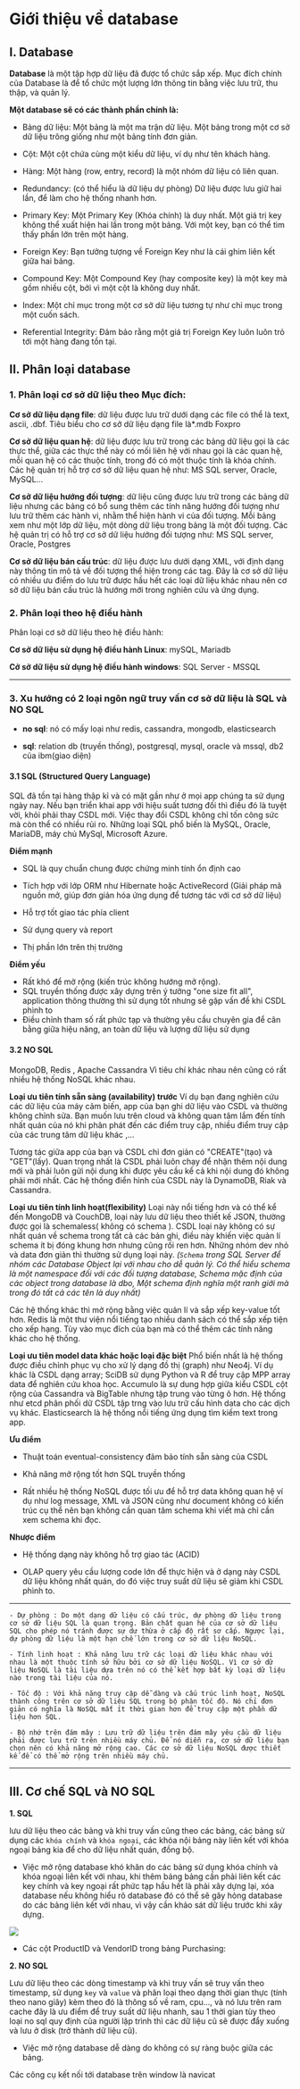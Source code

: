 # Giới thiệu về database

## I. Database
**Database** là một tập hợp dữ liệu đã được tổ chức sắp xếp. Mục đích chính của Database là để tổ chức một lượng lớn thông tin bằng việc lưu trữ, thu thập, và quản lý.

**Một database sẽ có các thành phần chính là:**

- Bảng dữ liệu: Một bảng là một ma trận dữ liệu. Một bảng trong một cơ sở dữ liệu trông giống như một bảng tính đơn giản.

- Cột: Một cột chứa cùng một kiểu dữ liệu, ví dụ như tên khách hàng.

- Hàng: Một hàng (row, entry, record) là một nhóm dữ liệu có liên quan.

- Redundancy: (có thể hiểu là dữ liệu dự phòng) Dữ liệu được lưu giữ hai lần, để làm cho hệ thống nhanh hơn.

- Primary Key: Một Primary Key (Khóa chính) là duy nhất. Một giá trị key không thể xuất hiện hai lần trong một bảng. Với một key, bạn có thể tìm thấy phần lớn trên một hàng.

- Foreign Key: Bạn tưởng tượng về Foreign Key như là cái ghim liên kết giữa hai bảng.

- Compound Key: Một Compound Key (hay composite key) là một key mà gồm nhiều cột, bởi vì một cột là không duy nhất.

- Index: Một chỉ mục trong một cơ sở dữ liệu tương tự như chỉ mục trong một cuốn sách.

- Referential Integrity: Đảm bảo rằng một giá trị Foreign Key luôn luôn trỏ tới một hàng đang tồn tại.

## II. Phân loại database

### 1. Phân loại cơ sở dữ liệu theo Mục đích:

**Cơ sở dữ liệu dạng file**: dữ liệu được lưu trữ dưới dạng các file có thể là text, ascii, .dbf. Tiêu biểu cho cơ sở dữ liệu dạng file là*.mdb Foxpro

**Cơ sở dữ liệu quan hệ**: dữ liệu được lưu trữ trong các bảng dữ liệu gọi là các thực thể, giữa các thực thể này có mối liên hệ với nhau gọi là các quan hệ, mỗi quan hệ có các thuộc tính, trong đó có một thuộc tính là khóa chính. Các hệ quản trị hỗ trợ cơ sở dữ liệu quan hệ như: MS SQL server, Oracle, MySQL...

**Cơ sở dữ liệu hướng đối tượng**: dữ liệu cũng được lưu trữ trong các bảng dữ liệu nhưng các bảng có bổ sung thêm các tính năng hướng đối tượng như lưu trữ thêm các hành vi, nhằm thể hiện hành vi của đối tượng. Mỗi bảng xem như một lớp dữ liệu, một dòng dữ liệu trong bảng là một đối tượng. Các hệ quản trị có hỗ trợ cơ sở dữ liệu hướng đối tượng như: MS SQL server, Oracle, Postgres

**Cơ sở dữ liệu bán cấu trúc**: dữ liệu được lưu dưới dạng XML, với định dạng này thông tin mô tả về đối tượng thể hiện trong các tag. Đây là cơ sở dữ liệu có nhiều ưu điểm do lưu trữ được hầu hết các loại dữ liệu khác nhau nên cơ sở dữ liệu bán cấu trúc là hướng mới trong nghiên cứu và ứng dụng.

### 2. Phân loại theo hệ điều hành

Phân loại cơ sở dữ liệu theo hệ điều hành:

**Cơ sở dữ liệu sử dụng hệ điều hành Linux**: mySQL, Mariadb

**Cở sở dữ liệu sử dụng hệ điều hành windows**: SQL Server - MSSQL

-----------------

### 3. Xu hướng có 2 loại ngôn ngữ truy vấn cơ sở dữ liệu là SQL và NO SQL

- **no sql**: nó có mấy loại như redis, cassandra, mongodb, elasticsearch

- **sql**: relation db (truyền thống), postgresql, mysql, oracle và mssql, db2 của ibm(giao diện)


#### 3.1 SQL (Structured Query Language)
SQL đã tồn tại hàng thập kỉ và có mặt gần như ở mọi app chúng ta sử dụng ngày nay. Nếu bạn triển khai app với hiệu suất tương đối thì điều đó là tuyệt vời, khỏi phải thay CSDL mới. Việc thay đổi CSDL không chỉ tốn công sức mà còn thể có nhiều rủi ro. Những loại SQL phổ biến là MySQL, Oracle, MariaDB, máy chủ MySql, Microsoft Azure.

**Điểm mạnh**

- SQL là quy chuẩn chung được chứng minh tính ổn định cao

- Tích hợp với lớp ORM như Hibernate hoặc ActiveRecord (Giải pháp mã nguồn mở, giúp đơn giản hóa ứng dụng để tương tác với cơ sở dữ liệu)

- Hỗ trợ tốt giao tác phía client

- Sử dụng query và report 

- Thị phần lớn trên thị trường

**Điểm yếu**

- Rất khó để mở rộng (kiến trúc không hướng mở rộng). 
- SQL truyền thống được xây dựng trên ý tưởng "one size fit all", application thông thường thì sử dụng tốt nhưng sẽ gặp vấn đề khi CSDL phình to
- Điều chỉnh tham số rất phức tạp và thường yêu cầu chuyên gia để cân bằng giữa hiệu năng, an toàn dữ liệu và lượng dữ liệu sử dụng

#### 3.2 NO SQL 
MongoDB, Redis , Apache Cassandra
Vì tiêu chí khác nhau nên cũng có rất nhiều hệ thống NoSQL khác nhau. 

**Loại ưu tiên tính sẵn sàng (availability) trước**
Ví dụ bạn đang nghiên cứu các dữ liệu của máy cảm biến, app của bạn ghi dữ liệu vào CSDL và thường không chỉnh sửa. Bạn muốn lưu trên cloud và không quan tâm lắm đến tính nhất quán của nó khi phân phát đến các điểm truy cập, nhiều điểm truy cập của các trung tâm dữ liệu khác ,...

Tương tác giữa app của bạn và CSDL chỉ đơn giản có "CREATE"(tạo) và "GET"(lấy). Quan trọng nhất là CSDL phải luôn chạy để nhận thêm nội dung mới và phải luôn gửi nội dung khi được yêu cầu kể cả khi nội dung đó không phải mới nhất. Các hệ thống điển hình của CSDL này là DynamoDB, Riak và Cassandra.

**Loại ưu tiên tính linh hoạt(flexibility)**
Loại này nổi tiếng hơn và có thể kể đến MongoDB và CouchDB, loại này lưu dữ liệu theo thiết kế JSON, thường được gọi là schemaless( không có schema ). CSDL loại này không có sự nhất quán về schema trong tất cả các bản ghi, điều này khiến việc quản lí schema ít bị đóng khung hơn nhưng cũng rối ren hơn. Những nhóm dev nhỏ và data đơn giản thì thường sử dụng loại này.
*(`Schema` trong SQL Server để nhóm các Database Object lại với nhau cho dễ quản lý. Có thể hiểu schema là một namespace đối với các đối tượng database, Schema mặc định của các object trong database là dbo, Một schema định nghĩa một ranh giới mà trong đó tất cả các tên là duy nhất)*

Các hệ thống khác thì mở rộng bằng việc quản lí và sắp xếp key-value tốt hơn. Redis là một thư viện nổi tiếng tạo nhiều danh sách có thể sắp xếp tiện cho xếp hạng. Tùy vào mục đích của bạn mà có thể thêm các tính năng khác cho hệ thống.

**Loại ưu tiên model data khác hoặc loại đặc biệt**
Phổ biến nhất là hệ thống được điều chỉnh phục vụ cho xử lý dạng đồ thị (graph) như Neo4j. Ví dụ khác là CSDL dạng array; SciDB sử dụng Python và R để truy cập MPP array data để nghiên cứu khoa học. Accumulo là sự dung hợp giữa kiểu CSDL cột rộng của Cassandra và BigTable nhưng tập trung vào từng ô hơn. Hệ thống như etcd phân phối dữ CSDL tập trng vào lưu trữ cấu hình data cho các dịch vụ khác. Elasticsearch là hệ thống nổi tiếng ứng dụng tìm kiếm text trong app.

**Ưu điểm**
- Thuật toán eventual-consistency đảm bảo tính sẵn sàng của CSDL

- Khả năng mở rộng tốt hơn SQL truyền thống

- Rất nhiều hệ thống NoSQL  được tối ưu để hỗ trợ data không quan hệ ví dụ như log message, XML và JSON cũng như document không có kiến trúc cụ thể nên bạn không cần quan tâm schema khi viết mà chỉ cần xem schema khi đọc.

**Nhược điểm**

- Hệ thống dạng này không hỗ trợ giao tác (ACID)

- OLAP query yêu cầu lượng code lớn để thực hiện và ở dạng này CSDL dữ liệu không nhất quán, do đó việc truy suất dữ liệu sẽ giảm khi CSDL phình to.


----
```
- Dự phòng : Do một dạng dữ liệu có cấu trúc, dự phòng dữ liệu trong cơ sở dữ liệu SQL là quan trọng. Bản chất quan hệ của cơ sở dữ liệu SQL cho phép nó tránh được sự dư thừa ở cấp độ rất sơ cấp. Ngược lại, dự phòng dữ liệu là một hạn chế lớn trong cơ sở dữ liệu NoSQL. 

- Tính linh hoạt : Khả năng lưu trữ các loại dữ liệu khác nhau với nhau là một thuộc tính sở hữu bởi cơ sở dữ liệu NoSQL. Vì cơ sở dữ liệu NoSQL là tài liệu dựa trên nó có thể kết hợp bất kỳ loại dữ liệu nào trong tài liệu của nó. 

- Tốc độ : Với khả năng truy cập dễ dàng và cấu trúc linh hoạt, NoSQL thành công trên cơ sở dữ liệu SQL trong bộ phận tốc độ. Nó chỉ đơn giản có nghĩa là NoSQL mất ít thời gian hơn để truy cập một phần dữ liệu hơn SQL. 

- Bộ nhớ trên đám mây : Lưu trữ dữ liệu trên đám mây yêu cầu dữ liệu phải được lưu trữ trên nhiều máy chủ. Để nó diễn ra, cơ sở dữ liệu bạn chọn nên có khả năng mở rộng cao. Các cơ sở dữ liệu NoSQL được thiết kế để có thể mở rộng trên nhiều máy chủ.
```
-----

## III. Cơ chế SQL và NO SQL

**1. SQL**

lưu dữ liệu theo các bảng và khi truy vấn cũng theo các bảng, các bảng sử dụng các `khóa chính` và `khóa ngoại`, các khóa nội bảng này liên kết với khóa ngoại bảng kia để cho dữ liệu nhất quán, đồng bộ.
- Việc mở rộng database khó khăn do các bảng sử dụng khóa chính và khóa ngoại liên kết với nhau, khi thêm bảng  bảng cần phải liên kết các key chính và key ngoại rất phức tạp hầu hết là phải xây dựng lại, xóa database nếu không hiểu rõ database đó có thể sẽ gây hỏng database do các bảng liên kết với nhau, vì vậy cần khảo sát dữ liệu trước khi xây dựng.

<img src="https://i.imgur.com/GI61Itj.png">

- Các cột ProductID và VendorID trong bảng Purchasing:


**2. NO SQL**

Lưu dữ liệu theo các dòng timestamp và khi truy vấn sẽ truy vấn theo timestamp, sử dụng `key` và `value` và phân loại theo dạng thời gian thực (tính theo nano giây) kèm theo đó là thông số về ram, cpu..., và nó lưu trên ram cache đây là ưu điểm để truy suất dữ liệu nhanh, sau 1 thời gian tùy theo loại no sql quy định của người lập trình thì các dữ liệu cũ sẽ được đẩy xuống và lưu ở disk (trở thành dữ liệu cũ). 

- Việc mở rộng database dễ dàng do không có sự ràng buộc giữa các bảng.


Các công cụ kết nối tới database trên window là navicat
